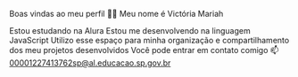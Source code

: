 Boas vindas ao meu perfil 💙💙
Meu nome é Victória Mariah

Estou estudando na Alura
Estou me desenvolvendo na linguagem JavaScript
Utilizo esse espaço para minha organização e compartilhamento dos meu projetos desenvolvidos
Você pode entrar em contato comigo 📫
00001227413762sp@al.educacao.sp.gov.br

